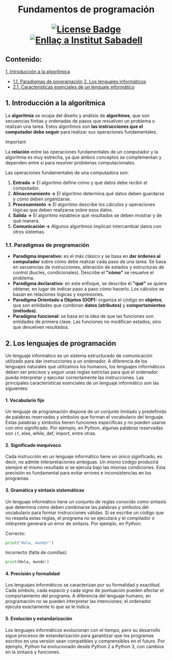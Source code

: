 <h1 align="center">Fundamentos de programación
<div align="center">

<a href="https://github.com/victordomgs/Teoria-de-sistemas-i-computacion/blob/main/LICENSE"><img src="https://img.shields.io/github/license/abhisheknaiidu/awesome-github-profile-readme?color=2b9348" alt="License Badge"/></a>
<a href="https://agora.xtec.cat/ies-sabadell/"><img src="https://img.shields.io/badge/Institut%20Sabadell-Centre-%23FFD700" alt="Enllaç a Institut Sabadell"/></a>
</a>



</div>

## Contenido:
[1. Introducción a la algorítmica](#1-los-sistemas-de-información)  
  - [1.1. Paradigmas de programación](#11-paradigmas-de-programación)
[2. Los lenguajes informáticos](#2-los-lenguajes-de-programación)
  - [2.1. Características esenciales de un lenguaje informático](#21-características-esenciales-de-un-lenguaje-informático)


## 1. Introducción a la algorítmica

La **algoritmia** se ocupa del diseño y análisis de **algoritmos**, que son secuencias finitas y ordenadas de pasos que resuelven un problema o realizan una tarea. Estos algoritmos son **las instrucciones que el computador debe seguir** para realizar sus operaciones fundamentales.

> [!IMPORTANT]  
> La **relación** entre las operaciones fundamentales de un computador y la algoritmia es muy estrecha, ya que ambos conceptos se complementan y dependen entre sí para resolver problemas computacionales.

Las operaciones fundamentales de una computadora son: 

1. **Entrada →** El algoritmo define cómo y qué datos debe recibir el computador.
2. **Almacenamiento →** El algoritmo determina qué datos deben guardarse y cómo deben organizarse.
3. **Procesamiento →** El algoritmo describe los cálculos y operaciones lógicas que deben realizarse sobre esos datos.
4. **Salida →** El algoritmo establece qué resultados se deben mostrar y de qué manera.
5. **Comunicación →** Algunos algoritmos implican intercambiar datos con otros sistemas.

### 1.1. Paradigmas de programación 
- **Paradigma imperativo:** es el más clásico y se basa en **dar órdenes al computador** sobre cómo debe realizar cada paso de una tarea. Se basa en secuencias de instrucciones, alteración de estados y estructuras de control (bucles, condicionales). Describe el **"cómo"** se resuelve el problema.
- **Paradigma declarativo:** en este enfoque, se describe el **"qué"** se quiere obtener, en lugar de indicar paso a paso cómo hacerlo. Los cálculos se basan en relaciones lógicas y expresiones.
- **Paradigma Orientado a Objetos (OOP):** organiza el código en **objetos**, que son entidades que combinan **datos (atributos)** y **comportamientos (métodos)**.
- **Paradigma funcional:** se basa en la idea de que las funciones son entidades de primera clase. Las funciones no modifican estados, sino que devuelven resultados.

## 2. Los lenguajes de programación
Un lenguaje informático es un sistema estructurado de comunicación utilizado para dar instrucciones a un ordenador. A diferencia de los lenguajes naturales que utilizamos los humanos, los lenguajes informáticos deben ser precisos y seguir unas reglas estrictas para que el ordenador pueda interpretar y ejecutar correctamente las instrucciones. Las principales características esenciales de un lenguaje informático son las siguientes:

#### 1. Vocabulario fijo
Un lenguaje de programación dispone de un conjunto limitado y predefinido de palabras reservadas y símbolos que forman el vocabulario del lenguaje. Estas palabras y símbolos tienen funciones específicas y no pueden usarse con otro significado. Por ejemplo, en Python, algunas palabras reservadas son ```if```, else, while, def, import, entre otras.

#### 2. Significado inequívoco
Cada instrucción en un lenguaje informático tiene un único significado, es decir, no admite interpretaciones ambiguas. Un mismo código producirá siempre el mismo resultado si se ejecuta bajo las mismas condiciones. Esta precisión es fundamental para evitar errores e inconsistencias en los programas.

#### 3. Gramática y sintaxis sistemáticas
Un lenguaje informático tiene un conjunto de reglas conocido como sintaxis que determina cómo deben combinarse las palabras y símbolos del vocabulario para formar instrucciones válidas. Si se escribe un código que no respeta estas reglas, el programa no se ejecutará y el compilador o intérprete generará un error de sintaxis. Por ejemplo, en Python:

Correcto:
```python
print("Hola, mundo!")
```

Incorrecto (falta de comillas):
```python
print(Hola, mundo!)
```
#### 4. Precisión y formalidad
Los lenguajes informáticos se caracterizan por su formalidad y exactitud. Cada símbolo, cada espacio y cada signo de puntuación pueden afectar el comportamiento del programa. A diferencia del lenguaje humano, en programación no se pueden interpretar las intenciones; el ordenador ejecuta exactamente lo que se le indica.

#### 5. Evolución y estandarización
Los lenguajes informáticos evolucionan con el tiempo, pero su desarrollo sigue procesos de estandarización para garantizar que los programas escritos en una versión sean compatibles y comprensibles en el futuro. Por ejemplo, Python ha evolucionado desde Python 2 a Python 3, con cambios en la sintaxis y funciones.
